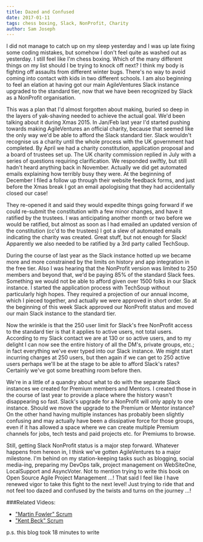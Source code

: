 ```yaml
---
title: Dazed and Confused
date: 2017-01-11
tags: chess boxing, Slack, NonProfit, Charity
author: Sam Joseph
---
```


I did not manage to catch up on my sleep yesterday and I was up late fixing some coding mistakes, but somehow I don't feel quite as washed out as yesterday.  I still feel like I'm chess boxing.  Which of the many different things on my list should I be trying to knock off next?  I think my body is fighting off assaults from different winter bugs.  There's no way to avoid coming into contact with kids in two different schools.  I am also beginning to feel an elation at having got our main AgileVentures Slack instance upgraded to the standard tier, now that we have been recognized by Slack as a NonProfit organisation.

This was a plan that I'd almost forgotten about making, buried so deep in the layers of yak-shaving needed to achieve the actual goal.  We'd been talking about it during Xmas 2015.  In Jan/Feb last year I'd started pushing towards making AgileVentures an official charity, because that seemed like the only way we'd be able to afford the Slack standard tier.  Slack wouldn't recognise us a charity until the whole process with the UK government had completed.  By April we had a charity constitution, application proposal and a board of trustees set up.  The UK charity commission replied in July with a series of questions requiring clarification.  We responded swiftly, but still hadn't heard anything back in November.  Actually we did get automated emails explaining how terribly busy they were.  At the beginning of December I filed a follow up through their website feedback forms, and just before the Xmas break I got an email apologising that they had accidentally closed our case!

They re-opened it and said they would expedite things going forward if we could re-submit the constitution with a few minor changes, and have it ratified by the trustees.  I was anticipating another month or two before we would be ratified, but almost as soon as I had emailed an updated version of the constitution (cc'd to the trustees) I got a slew of automated emails indicating the charity was created.  Great stuff, but not enough for Slack!  Apparently we also needed to be ratified by a 3rd party called TechSoup.  

During the course of last year as the Slack instance hotted up we became more and more constrained by the limits on history and app integration in the free tier.  Also I was hearing that the NonProfit version was limited to 250 members and beyond that, we'd be paying 85% of the standard Slack fees.  Something we would not be able to afford given over 1500 folks in our Slack instance.  I started the application process with TechSoup without particularly high hopes.  They required a projection of our annual income, which I pieced together, and actually we were approved in short order. So at the beginning of this week Slack approved our NonProfit status and moved our main Slack instance to the standard tier.  

Now the wrinkle is that the 250 user limit for Slack's free NonProfit access to the standard tier is that it applies to active users, not total users.  According to my Slack contact we are at 130 or so active users, and to my delight I can now see the entire history of all the DM's, private groups, etc.; in fact everything we've ever typed into our Slack instance.  We might start incurring charges at 250 users, but then again if we can get to 250 active users perhaps we'll be at the stage to be able to afford Slack's rates?  Certainly we've got some breathing room before then.

We're in a little of a quandry about what to do with the separate Slack instances we created for Premium members and Mentors.  I created those in the course of last year to provide a place where the history wasn't disappearing so fast.  Slack's upgrade for a NonProfit will only apply to one instance.  Should we move the upgrade to the Premium or Mentor instance? On the other hand having multiple instances has probably been slightly confusing and may actually have been a dissipative force for those groups, even if it has allowed a space where we can create multiple Premium channels for jobs, tech tests and paid projects etc. for Premiums to browse. 

Still, getting Slack NonProfit status is a major step forward.  Whatever happens from hereon in, I think we've gotten AgileVentures to a major milestone.  I'm behind on my station-keeping tasks such as blogging, social media-ing, preparing my DevOps talk, project management on WebSiteOne, LocalSupport and AsyncVoter.  Not to mention trying to write this book on Open Source Agile Project Management ...!  That said I feel like I have renewed vigor to take this fight to the next level!   Just trying to ride that and not feel too dazed and confused by the twists and turns on the journey ...!

###Related Videos:

* ["Martin Fowler" Scrum](https://www.youtube.com/watch?v=cWhEDaGEW3w)
* ["Kent Beck" Scrum](https://www.youtube.com/watch?v=RPeYx4_WZ0E)

p.s. this blog took 18 minutes to write
